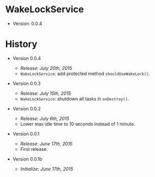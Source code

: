 # WakeLockService

* Version: 0.0.4


# History

* Version 0.0.4
    + *Release: July 20th, 2015*
    + `WakeLockService`: add protected method `shouldUseWakeLock()`.

* Version 0.0.3
    + *Release: July 15th, 2015*
    + `WakeLockService`: shutdown all tasks in `onDestroy()`.

* Version 0.0.2
    + *Release: July 6th, 2015*
    + Lower max idle time to 10 seconds instead of 1 minute.

* Version 0.0.1
    + *Release: June 17th, 2015*
    + First release.

* Version 0.0.1b
    + *Initialize: June 17th, 2015*
